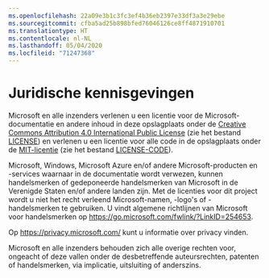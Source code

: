 ```yaml
---
ms.openlocfilehash: 22a09e3b1c3fc3ef4b36eb2397e33df3a3e29ebe
ms.sourcegitcommit: cfba5ad25b898bfed76046126ce8ff4871910701
ms.translationtype: HT
ms.contentlocale: nl-NL
ms.lasthandoff: 05/04/2020
ms.locfileid: "71247368"
---
```

# <a name="legal-notices"></a>Juridische kennisgevingen

Microsoft en alle inzenders verlenen u een licentie voor de Microsoft-documentatie en andere inhoud in deze opslagplaats onder de [Creative Commons Attribution 4.0 International Public License](https://creativecommons.org/licenses/by/4.0/legalcode) (zie het bestand [LICENSE](LICENSE)) en verlenen u een licentie voor alle code in de opslagplaats onder de [MIT-licentie](https://opensource.org/licenses/MIT) (zie het bestand [LICENSE-CODE](LICENSE-CODE)).

Microsoft, Windows, Microsoft Azure en/of andere Microsoft-producten en -services waarnaar in de documentatie wordt verwezen, kunnen handelsmerken of gedeponeerde handelsmerken van Microsoft in de Verenigde Staten en/of andere landen zijn.
Met de licenties voor dit project wordt u niet het recht verleend Microsoft-namen, -logo's of -handelsmerken te gebruiken.
U vindt algemene richtlijnen van Microsoft voor handelsmerken op https://go.microsoft.com/fwlink/?LinkID=254653.

Op https://privacy.microsoft.com/ kunt u informatie over privacy vinden.

Microsoft en alle inzenders behouden zich alle overige rechten voor, ongeacht of deze vallen onder de desbetreffende auteursrechten, patenten of handelsmerken, via implicatie, uitsluiting of anderszins.
